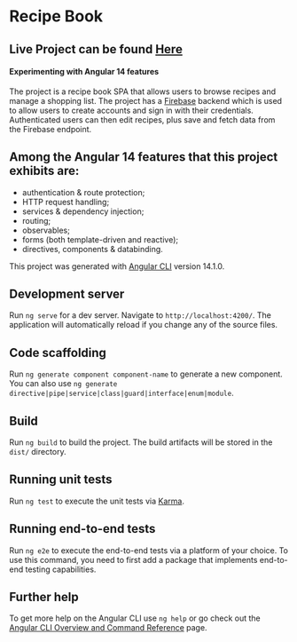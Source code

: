 
# Recipe Book

## Live Project can be found [Here](https://recipe-book-b95aa.web.app/auth)

#### Experimenting with Angular 14 features
The project is a recipe book SPA that allows users to browse recipes and manage a shopping list. The project has a [Firebase](https://firebase.google.com/) backend which is used to allow users to create accounts and sign in with their credentials. Authenticated users can then edit recipes, plus save and fetch data from the Firebase endpoint.

## Among the Angular 14 features that this project exhibits are:
- authentication & route protection;
- HTTP request handling;
- services & dependency injection;
- routing;
- observables;
- forms (both template-driven and reactive);
- directives, components & databinding.

This project was generated with [Angular CLI](https://github.com/angular/angular-cli) version 14.1.0.

## Development server

Run `ng serve` for a dev server. Navigate to `http://localhost:4200/`. The application will automatically reload if you change any of the source files.

## Code scaffolding

Run `ng generate component component-name` to generate a new component. You can also use `ng generate directive|pipe|service|class|guard|interface|enum|module`.

## Build

Run `ng build` to build the project. The build artifacts will be stored in the `dist/` directory.

## Running unit tests

Run `ng test` to execute the unit tests via [Karma](https://karma-runner.github.io).

## Running end-to-end tests

Run `ng e2e` to execute the end-to-end tests via a platform of your choice. To use this command, you need to first add a package that implements end-to-end testing capabilities.

## Further help

To get more help on the Angular CLI use `ng help` or go check out the [Angular CLI Overview and Command Reference](https://angular.io/cli) page.

